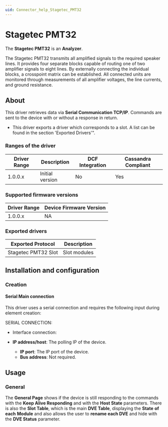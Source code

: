 ```yaml
---
uid: Connector_help_Stagetec_PMT32
---
```


# Stagetec PMT32

The **Stagetec PMT32** is an **Analyzer**.

The Stagetec PMT32 transmits all amplified signals to the required speaker lines. It provides four separate blocks capable of routing one of two amplifier signals to eight lines. By externally connecting the individual blocks, a crosspoint matrix can be established. All connected units are monitored through measurements of all amplifier voltages, the line currents, and ground resistance.

## About

This driver retrieves data via **Serial Communication TCP/IP**. Commands are sent to the device with or without a response in return.

- This driver exports a driver which corresponds to a slot. A list can be found in the section 'Exported Drivers'".

### Ranges of the driver

| **Driver Range** | **Description** | **DCF Integration** | **Cassandra Compliant** |
|------------------|-----------------|---------------------|-------------------------|
| 1.0.0.x          | Initial version | No                  | Yes                     |

### Supported firmware versions

| **Driver Range** | **Device Firmware Version** |
|------------------|-----------------------------|
| 1.0.0.x          | NA                          |

### Exported drivers

| **Exported Protocol** | **Description** |
|-----------------------|-----------------|
| Stagetec PMT32 Slot   | Slot modules    |

## Installation and configuration

### Creation

#### Serial Main connection

This driver uses a serial connection and requires the following input during element creation:

SERIAL CONNECTION:

- Interface connection:

- **IP address/host**: The polling IP of the device.
  - **IP port**: The IP port of the device.
  - **Bus address**: Not required.

## Usage

### General

The **General Page** shows if the device is still responding to the commands with the **Keep Alive Responding** and with the **Host State** parameters.
There is also the **Slot Table**, which is the main **DVE Table**, displaying the **State** **of each** **Module** and also allows the user to **rename each DVE** and hide with the **DVE Status** parameter.
